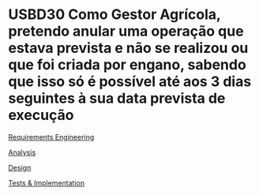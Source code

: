 # USBD30 Como Gestor Agrícola, pretendo anular uma operação que estava prevista e não se realizou ou que foi criada por engano, sabendo que isso só é possível até aos 3 dias seguintes à sua data prevista de execução
[Requirements Engineering](01.requirements-engineering/Readme.md)

[Analysis](02.analysis/Readme.md)

[Design](03.design/Readme.md)

[Tests & Implementation ](04.tests-and-implementation/Readme.md)
